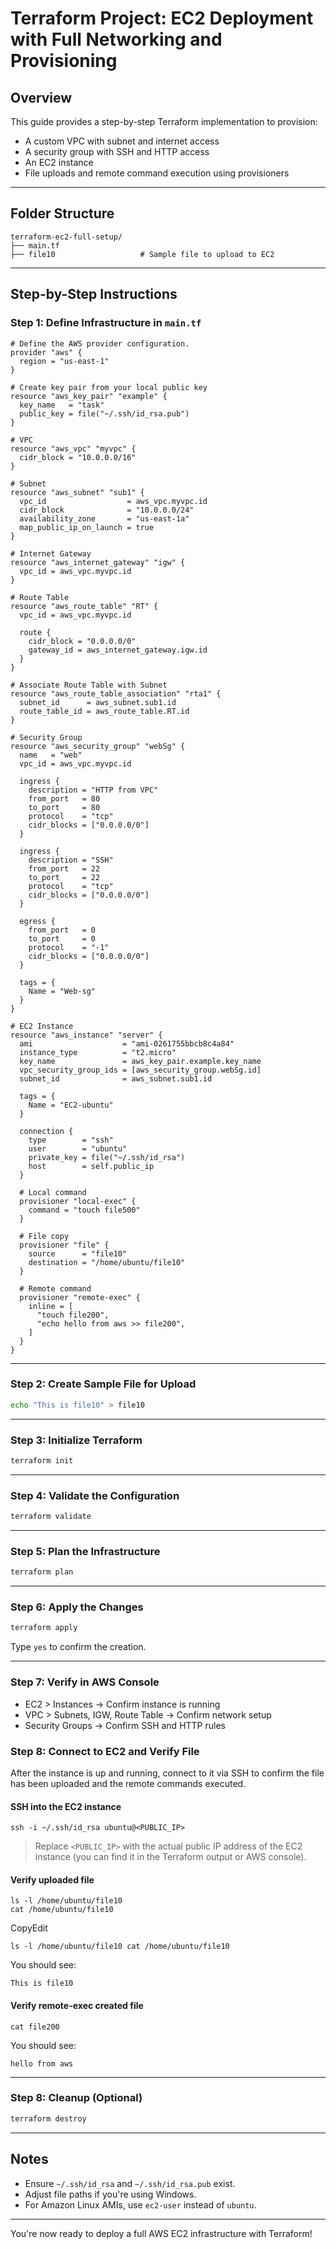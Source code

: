# Terraform Project: EC2 Deployment with Full Networking and Provisioning

## Overview

This guide provides a step-by-step Terraform implementation to provision:

* A custom VPC with subnet and internet access
* A security group with SSH and HTTP access
* An EC2 instance
* File uploads and remote command execution using provisioners

---

## Folder Structure

```
terraform-ec2-full-setup/
├── main.tf
├── file10                   # Sample file to upload to EC2
```

---

## Step-by-Step Instructions

### Step 1: Define Infrastructure in `main.tf`

```hcl
# Define the AWS provider configuration.
provider "aws" {
  region = "us-east-1"
}

# Create key pair from your local public key
resource "aws_key_pair" "example" {
  key_name   = "task"
  public_key = file("~/.ssh/id_rsa.pub")
}

# VPC
resource "aws_vpc" "myvpc" {
  cidr_block = "10.0.0.0/16"
}

# Subnet
resource "aws_subnet" "sub1" {
  vpc_id                  = aws_vpc.myvpc.id
  cidr_block              = "10.0.0.0/24"
  availability_zone       = "us-east-1a"
  map_public_ip_on_launch = true
}

# Internet Gateway
resource "aws_internet_gateway" "igw" {
  vpc_id = aws_vpc.myvpc.id
}

# Route Table
resource "aws_route_table" "RT" {
  vpc_id = aws_vpc.myvpc.id

  route {
    cidr_block = "0.0.0.0/0"
    gateway_id = aws_internet_gateway.igw.id
  }
}

# Associate Route Table with Subnet
resource "aws_route_table_association" "rta1" {
  subnet_id      = aws_subnet.sub1.id
  route_table_id = aws_route_table.RT.id
}

# Security Group
resource "aws_security_group" "webSg" {
  name   = "web"
  vpc_id = aws_vpc.myvpc.id

  ingress {
    description = "HTTP from VPC"
    from_port   = 80
    to_port     = 80
    protocol    = "tcp"
    cidr_blocks = ["0.0.0.0/0"]
  }

  ingress {
    description = "SSH"
    from_port   = 22
    to_port     = 22
    protocol    = "tcp"
    cidr_blocks = ["0.0.0.0/0"]
  }

  egress {
    from_port   = 0
    to_port     = 0
    protocol    = "-1"
    cidr_blocks = ["0.0.0.0/0"]
  }

  tags = {
    Name = "Web-sg"
  }
}

# EC2 Instance
resource "aws_instance" "server" {
  ami                    = "ami-0261755bbcb8c4a84"
  instance_type          = "t2.micro"
  key_name               = aws_key_pair.example.key_name
  vpc_security_group_ids = [aws_security_group.webSg.id]
  subnet_id              = aws_subnet.sub1.id

  tags = {
    Name = "EC2-ubuntu"
  }

  connection {
    type        = "ssh"
    user        = "ubuntu"
    private_key = file("~/.ssh/id_rsa")
    host        = self.public_ip
  }

  # Local command
  provisioner "local-exec" {
    command = "touch file500"
  }

  # File copy
  provisioner "file" {
    source      = "file10"
    destination = "/home/ubuntu/file10"
  }

  # Remote command
  provisioner "remote-exec" {
    inline = [
      "touch file200",
      "echo hello from aws >> file200",
    ]
  }
}

```

---

### Step 2: Create Sample File for Upload

```bash
echo "This is file10" > file10
```

---

### Step 3: Initialize Terraform

```bash
terraform init
```

---

### Step 4: Validate the Configuration

```bash
terraform validate
```

---

### Step 5: Plan the Infrastructure

```bash
terraform plan
```

---

### Step 6: Apply the Changes

```bash
terraform apply
```

Type `yes` to confirm the creation.

---

### Step 7: Verify in AWS Console

* EC2 > Instances → Confirm instance is running
* VPC > Subnets, IGW, Route Table → Confirm network setup
* Security Groups → Confirm SSH and HTTP rules

### Step 8: Connect to EC2 and Verify File

After the instance is up and running, connect to it via SSH to confirm the file has been uploaded and the remote commands executed.

#### SSH into the EC2 instance

```
ssh -i ~/.ssh/id_rsa ubuntu@<PUBLIC_IP>
```

> Replace `<PUBLIC_IP>` with the actual public IP address of the EC2 instance (you can find it in the Terraform output or AWS console).

#### Verify uploaded file

```
ls -l /home/ubuntu/file10 
cat /home/ubuntu/file10
```

CopyEdit

`ls -l /home/ubuntu/file10 cat /home/ubuntu/file10`

You should see:

```
This is file10
```

#### Verify remote-exec created file

```
cat file200
```

You should see:

```
hello from aws
```

---

### Step 8: Cleanup (Optional)

```bash
terraform destroy
```

---

## Notes

* Ensure `~/.ssh/id_rsa` and `~/.ssh/id_rsa.pub` exist.
* Adjust file paths if you're using Windows.
* For Amazon Linux AMIs, use `ec2-user` instead of `ubuntu`.

---

You're now ready to deploy a full AWS EC2 infrastructure with Terraform!
